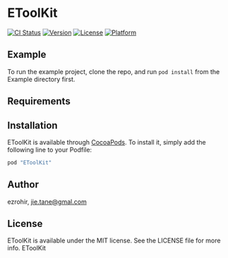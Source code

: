 # EToolKit

[![CI Status](http://img.shields.io/travis/ezrohir/EToolKit.svg?style=flat)](https://travis-ci.org/ezrohir/EToolKit)
[![Version](https://img.shields.io/cocoapods/v/EToolKit.svg?style=flat)](http://cocoapods.org/pods/EToolKit)
[![License](https://img.shields.io/cocoapods/l/EToolKit.svg?style=flat)](http://cocoapods.org/pods/EToolKit)
[![Platform](https://img.shields.io/cocoapods/p/EToolKit.svg?style=flat)](http://cocoapods.org/pods/EToolKit)

## Example

To run the example project, clone the repo, and run `pod install` from the Example directory first.

## Requirements

## Installation

EToolKit is available through [CocoaPods](http://cocoapods.org). To install
it, simply add the following line to your Podfile:

```ruby
pod "EToolKit"
```

## Author

ezrohir, jie.tane@gmal.com

## License

EToolKit is available under the MIT license. See the LICENSE file for more info.
EToolKit
